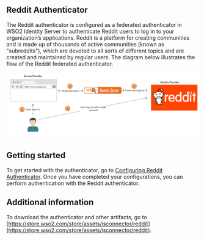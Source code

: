 ## Reddit Authenticator
The Reddit authenticator is configured as a federated authenticator in WSO2 Identity Server to authenticate Reddit users to log in to your organization’s applications. Reddit is a platform for creating communities and is made up of thousands of active communities (known as "subreddits"), which are devoted to all sorts of different topics and are created and maintained by regular users. The diagram below illustrates the flow of the Reddit federated authenticator.

![alt text](images/reddit.png)
## Getting started
To get started with the authenticator, go to [Configuring Reddit Authenticator](config.md). Once you have completed your configurations, you can perform authentication with the Reddit authenticator.

## Additional information
To download the authenticator and other artifacts, go to [https://store.wso2.com/store/assets/isconnector/reddit](https://store.wso2.com/store/assets/isconnector/reddit).